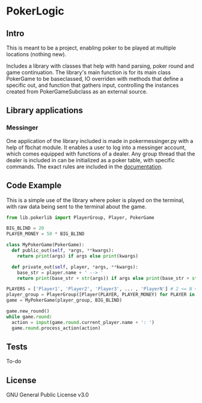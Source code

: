 # PokerLogic

## Intro
This is meant to be a project, enabling poker to be played at multiple locations (nothing new).

Includes a library with classes that help with hand parsing, poker round and game continuation.
The library's main function is for its main class PokerGame to be baseclassed, IO overriden with methods that define a specific out,
and function that gathers input, controlling the instances created from PokerGameSubclass as an external source.


## Library applications

### Messinger
One application of the library included is made in pokermessinger.py with a help of fbchat module.
It enables a user to log into a messinger account, which comes equipped with functions of a dealer.
Any group thread that the dealer is included in can be initialized as a poker table, with specific commands.
The exact rules are included in the [documentation](https://kuco23.github.io/pokermessinger/documentation.html).


## Code Example
This is a simple use of the library where poker is played on the terminal,
with raw data being sent to the terminal about the game.
```python
from lib.pokerlib import PlayerGroup, Player, PokerGame

BIG_BLIND = 20
PLAYER_MONEY = 50 * BIG_BLIND

class MyPokerGame(PokerGame):
  def public_out(self, *args, **kwargs):
    return print(args) if args else print(kwargs)

  def private_out(self, player, *args, **kwargs):
    base_str = player.name + ' --> '
    return print(base_str + str(args)) if args else print(base_str + str(kwargs))

PLAYERS = ['Player1', 'Player2', 'Player3', ... , 'PlayerN'] # 2 <= N <= 9
player_group = PlayerGroup([Player(PLAYER, PLAYER_MONEY) for PLAYER in PLAYERS])
game = MyPokerGame(player_group, BIG_BLIND)

game.new_round()
while game.round:
  action = input(game.round.current_player.name + ': ')
  game.round.process_action(action)
```


## Tests
To-do


## License
GNU General Public License v3.0
